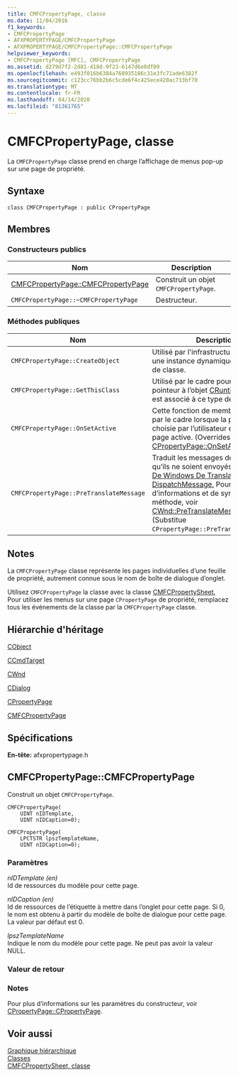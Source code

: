 ```yaml
---
title: CMFCPropertyPage, classe
ms.date: 11/04/2016
f1_keywords:
- CMFCPropertyPage
- AFXPROPERTYPAGE/CMFCPropertyPage
- AFXPROPERTYPAGE/CMFCPropertyPage::CMFCPropertyPage
helpviewer_keywords:
- CMFCPropertyPage [MFC], CMFCPropertyPage
ms.assetid: d279d7f2-2d81-418d-9f23-6147d6e8df09
ms.openlocfilehash: e493f016b6384a768935186c31e3fc71ade6382f
ms.sourcegitcommit: c123cc76bb2b6c5cde6f4c425ece420ac733bf70
ms.translationtype: MT
ms.contentlocale: fr-FR
ms.lasthandoff: 04/14/2020
ms.locfileid: "81361765"
---
```

# <a name="cmfcpropertypage-class"></a>CMFCPropertyPage, classe

La `CMFCPropertyPage` classe prend en charge l’affichage de menus pop-up sur une page de propriété.

## <a name="syntax"></a>Syntaxe

```
class CMFCPropertyPage : public CPropertyPage
```

## <a name="members"></a>Membres

### <a name="public-constructors"></a>Constructeurs publics

|Nom|Description|
|----------|-----------------|
|[CMFCPropertyPage::CMFCPropertyPage](#cmfcpropertypage)|Construit un objet `CMFCPropertyPage`.|
|`CMFCPropertyPage::~CMFCPropertyPage`|Destructeur.|

### <a name="public-methods"></a>M&#233;thodes publiques

|Nom|Description|
|----------|-----------------|
|`CMFCPropertyPage::CreateObject`|Utilisé par l'infrastructure pour créer une instance dynamique de ce type de classe.|
|`CMFCPropertyPage::GetThisClass`|Utilisé par le cadre pour obtenir un pointeur à l’objet [CRuntimeClass](../../mfc/reference/cruntimeclass-structure.md) qui est associé à ce type de classe.|
|`CMFCPropertyPage::OnSetActive`|Cette fonction de membre est appelée par le cadre lorsque la page est choisie par l’utilisateur et devient la page active. (Overrides [CPropertyPage::OnSetActive](../../mfc/reference/cpropertypage-class.md#onsetactive).)|
|`CMFCPropertyPage::PreTranslateMessage`|Traduit les messages de fenêtre avant qu’ils ne soient envoyés aux [fonctions De Windows De TranslateMessage](/windows/win32/api/winuser/nf-winuser-translatemessage) et [DispatchMessage.](/windows/win32/api/winuser/nf-winuser-dispatchmessage) Pour plus d’informations et de syntaxe méthode, voir [CWnd::PreTranslateMessage](../../mfc/reference/cwnd-class.md#pretranslatemessage). (Substitue `CPropertyPage::PreTranslateMessage`.)|

## <a name="remarks"></a>Notes

La `CMFCPropertyPage` classe représente les pages individuelles d’une feuille de propriété, autrement connue sous le nom de boîte de dialogue d’onglet.

Utilisez `CMFCPropertyPage` la classe avec la classe [CMFCPropertySheet.](../../mfc/reference/cmfcpropertysheet-class.md) Pour utiliser les menus sur une page `CPropertyPage` de propriété, remplacez tous les événements de la classe par la `CMFCPropertyPage` classe.

## <a name="inheritance-hierarchy"></a>Hiérarchie d'héritage

[CObject](../../mfc/reference/cobject-class.md)

[CCmdTarget](../../mfc/reference/ccmdtarget-class.md)

[CWnd](../../mfc/reference/cwnd-class.md)

[CDialog](../../mfc/reference/cdialog-class.md)

[CPropertyPage](../../mfc/reference/cpropertypage-class.md)

[CMFCPropertyPage](../../mfc/reference/cmfcpropertypage-class.md)

## <a name="requirements"></a>Spécifications

**En-tête:** afxpropertypage.h

## <a name="cmfcpropertypagecmfcpropertypage"></a><a name="cmfcpropertypage"></a>CMFCPropertyPage::CMFCPropertyPage

Construit un objet `CMFCPropertyPage`.

```
CMFCPropertyPage(
    UINT nIDTemplate,
    UINT nIDCaption=0);

CMFCPropertyPage(
    LPCTSTR lpszTemplateName,
    UINT nIDCaption=0);
```

### <a name="parameters"></a>Paramètres

*nIDTemplate (en)*<br/>
Id de ressources du modèle pour cette page.

*nIDCaption (en)*<br/>
Id de ressources de l’étiquette à mettre dans l’onglet pour cette page. Si 0, le nom est obtenu à partir du modèle de boîte de dialogue pour cette page. La valeur par défaut est 0.

*lpszTemplateName*<br/>
Indique le nom du modèle pour cette page. Ne peut pas avoir la valeur NULL.

### <a name="return-value"></a>Valeur de retour

### <a name="remarks"></a>Notes

Pour plus d’informations sur les paramètres du constructeur, voir [CPropertyPage::CPropertyPage](../../mfc/reference/cpropertypage-class.md#cpropertypage).

## <a name="see-also"></a>Voir aussi

[Graphique hiérarchique](../../mfc/hierarchy-chart.md)<br/>
[Classes](../../mfc/reference/mfc-classes.md)<br/>
[CMFCPropertySheet, classe](../../mfc/reference/cmfcpropertysheet-class.md)
